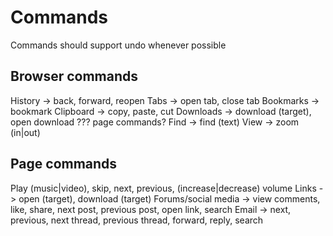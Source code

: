 Commands
========

Commands should support undo whenever possible

Browser commands
----------------

History -> back, forward, reopen
Tabs -> open tab, close tab
Bookmarks -> bookmark
Clipboard -> copy, paste, cut
Downloads -> download (target), open download ??? page commands?
Find -> find (text)
View -> zoom (in|out)

Page commands
-------------

Play (music|video), skip, next, previous, (increase|decrease) volume
Links -> open (target), download (target)
Forums/social media -> view comments, like, share, next post, previous post, open link, search
Email -> next, previous, next thread, previous thread, forward, reply, search
